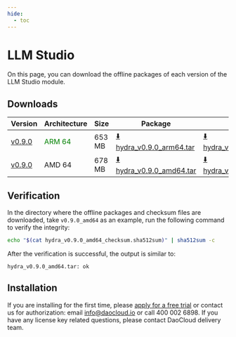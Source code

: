 ```yaml
---
hide:
  - toc
---
```


# LLM Studio

On this page, you can download the offline packages of each version of the LLM Studio module.

## Downloads

| Version | Architecture | Size | Package | Checksum | Date |
| ------- | ------------ | ---- | ------- | -------- | ---- |
| [v0.9.0](../../hydra/intro/release-notes.md) | <font color="green">ARM 64</font> | 653 MB | [:arrow_down: hydra_v0.9.0_arm64.tar](https://qiniu-download-public.daocloud.io/DaoCloud_Enterprise/hydra_v0.9.0_arm64.tar) | [:arrow_down: hydra_v0.9.0_arm64_checksum.sha512sum](https://qiniu-download-public.daocloud.io/DaoCloud_Enterprise/hydra_v0.9.0_arm64_checksum.sha512sum) | 2025-09-01 |
| [v0.9.0](../../hydra/intro/release-notes.md) | AMD 64 | 678 MB | [:arrow_down: hydra_v0.9.0_amd64.tar](https://qiniu-download-public.daocloud.io/DaoCloud_Enterprise/hydra_v0.9.0_amd64.tar) | [:arrow_down: hydra_v0.9.0_amd64_checksum.sha512sum](https://qiniu-download-public.daocloud.io/DaoCloud_Enterprise/hydra_v0.9.0_amd64_checksum.sha512sum) | 2025-09-01 |

## Verification

In the directory where the offline packages and checksum files are downloaded,
take `v0.9.0_amd64` as an example, run the following command to verify the integrity:

```sh
echo "$(cat hydra_v0.9.0_amd64_checksum.sha512sum)" | sha512sum -c
```

After the verification is successful, the output is similar to:

```none
hydra_v0.9.0_amd64.tar: ok
```

## Installation

If you are installing for the first time, please [apply for a free trial](../../dce/license0.md) or contact us for authorization: email info@daocloud.io or call 400 002 6898.
If you have any license key related questions, please contact DaoCloud delivery team.
